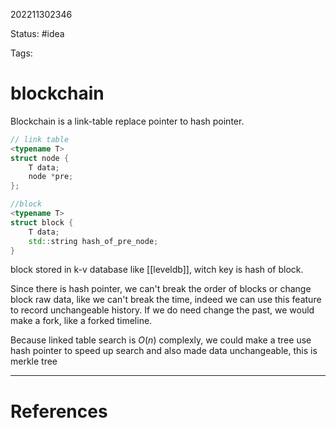 202211302346

Status: #idea

Tags:

# blockchain

Blockchain is a link-table replace pointer to hash pointer.
```cpp
// link table
<typename T>
struct node {
	T data;
	node *pre;
};

//block
<typename T>
struct block {
	T data;
	std::string hash_of_pre_node;
}
```
block stored in k-v database like [[leveldb]], witch key is hash of block.

Since there is hash pointer, we can't break the order of blocks or change block raw data, like we can't break the time, indeed we can use this feature to record unchangeable history. If we do need change the past, we would make a fork, like a forked timeline.

Because linked table search is $O(n)$ complexly, we could make a tree use hash pointer to speed up search and also made data unchangeable, this is merkle tree


---
# References